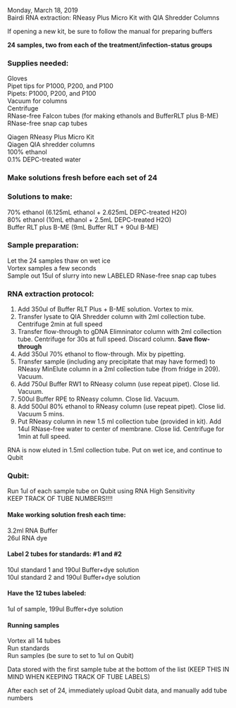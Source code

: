 Monday, March 18, 2019        
Bairdi RNA extraction: RNeasy Plus Micro Kit with QIA Shredder Columns

If opening a new kit, be sure to follow the manual for preparing buffers

**24 samples, two from each of the treatment/infection-status groups**

### Supplies needed:
Gloves       
Pipet tips for P1000, P200, and P100       
Pipets: P1000, P200, and P100        
Vacuum for columns     
Centrifuge       
RNase-free Falcon tubes (for making ethanols and BufferRLT plus B-ME)        
RNase-free snap cap tubes         

Qiagen RNeasy Plus Micro Kit        
Qiagen QIA shredder columns        
100% ethanol           
0.1% DEPC-treated water

### Make solutions fresh before each set of 24
### Solutions to make:   
70% ethanol (6.125mL ethanol + 2.625mL DEPC-treated H2O)        
80% ethanol (10mL ethanol + 2.5mL DEPC-treated H2O)         
Buffer RLT plus B-ME (9mL Buffer RLT + 90ul B-ME)     


### Sample preparation:
Let the 24 samples thaw on wet ice       
Vortex samples a few seconds       
Sample out 15ul of slurry into new LABELED RNase-free snap cap tubes   
 

### RNA extraction protocol:    
1. Add 350ul of Buffer RLT Plus + B-ME solution. Vortex to mix.   
2. Transfer lysate to QIA Shredder column with 2ml collection tube. Centrifuge 2min at 
full speed        
3. Transfer flow-through to gDNA Elimninator column with 2ml collection tube. Centrifuge for 30s at full speed. Discard column. **Save flow-through**
4. Add 350ul 70% ethanol to flow-through. Mix by pipetting.  
6. Transfer sample (including any precipitate that may have formed) to RNeasy MinElute column in a 2ml collection tube (from fridge in 209). Vacuum.   
7. Add 750ul Buffer RW1 to RNeasy column (use repeat pipet). Close lid. Vacuum.   
8. 500ul Buffer RPE to RNeasy column. Close lid. Vacuum.  
9. Add 500ul 80% ethanol to RNeasy column (use repeat pipet). Close lid. Vacuum 5 mins. 
10. Put RNeasy column in new 1.5 ml collection tube (provided in kit). Add 14ul RNase-free water to center of membrane. Close lid. Centrifuge for 1min at full speed. 

RNA is now eluted in 1.5ml collection tube. Put on wet ice, and continue to Qubit 

### Qubit: 
Run 1ul of each sample tube on Qubit using RNA High Sensitivity          
KEEP TRACK OF TUBE NUMBERS!!!!

#### Make working solution fresh each time:
3.2ml RNA Buffer         
26ul RNA dye

#### Label 2 tubes for standards: #1 and #2
10ul standard 1 and 190ul Buffer+dye solution       
10ul standard 2 and 190ul Buffer+dye solution        

#### Have the 12 tubes labeled:
1ul of sample, 199ul Buffer+dye solution

#### Running samples
Vortex all 14 tubes        
Run standards        
Run samples (be sure to set to 1ul on Qubit)     

Data stored with the first sample tube at the bottom of the list (KEEP THIS IN MIND WHEN KEEPING TRACK OF TUBE LABELS)       


After each set of 24, immediately upload Qubit data, and manually add tube numbers 




